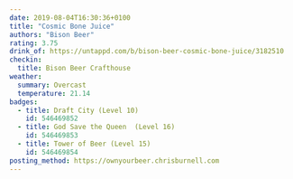 ```yaml
---
date: 2019-08-04T16:30:36+0100
title: "Cosmic Bone Juice"
authors: "Bison Beer"
rating: 3.75
drink_of: https://untappd.com/b/bison-beer-cosmic-bone-juice/3182510
checkin:
  title: Bison Beer Crafthouse
weather:
  summary: Overcast
  temperature: 21.14
badges:
  - title: Draft City (Level 10)
    id: 546469852
  - title: God Save the Queen  (Level 16)
    id: 546469853
  - title: Tower of Beer (Level 15)
    id: 546469854
posting_method: https://ownyourbeer.chrisburnell.com
---
```

